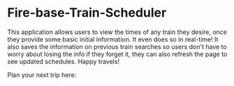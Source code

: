 # Fire-base-Train-Scheduler
This application allows users to view the times of any train they desire, once they provide some basic initial information. 
It even does so in real-time! It also saves the information on previous train searches so users don't have to worry about losing the info if they forget it, they can also refresh the page to see updated schedules.
Happy travels!


Plan your next trip here:
